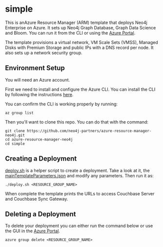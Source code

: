 # simple
This is anAzure Resource Manager (ARM) template that deploys Neo4j Enterprise on Azure.  It sets up Neo4j Graph Database, Graph Data Science and Bloom.  You can run it from the  CLI or using the [Azure Portal](https://portal.azure.com).

The template provisions a virtual network, VM Scale Sets (VMSS), Managed Disks with Premium Storage and public IPs with a DNS record per node.  It also sets up a network security group.

## Environment Setup

You will need an Azure account.

First we need to install and configure the Azure CLI.  You can install the CLI by following the instructions [here](https://docs.microsoft.com/en-us/azure/cli-install-nodejs).

You can confirm the CLI is working properly by running:

    az group list

Then you'll want to clone this repo.  You can do that with the command:

    git clone https://github.com/neo4j-partners/azure-resource-manager-neo4j.git
    cd azure-resource-manager-neo4j
    cd simple

## Creating a Deployment

[deploy.sh](deploy.sh) is a helper script to create a deployment.  Take a look at it, the [mainTemplateParameters.json](mainTemplateParameters.json) and modify any parameters.  Then run it as:

    ./deploy.sh <RESOURCE_GROUP_NAME>

When complete the template prints the URLs to access Couchbase Server and Couchbase Sync Gateway.

## Deleting a Deployment

To delete your deployment you can either run the command below or use the GUI in the [Azure Portal](https://portal.azure.com).

    azure group delete <RESOURCE_GROUP_NAME>